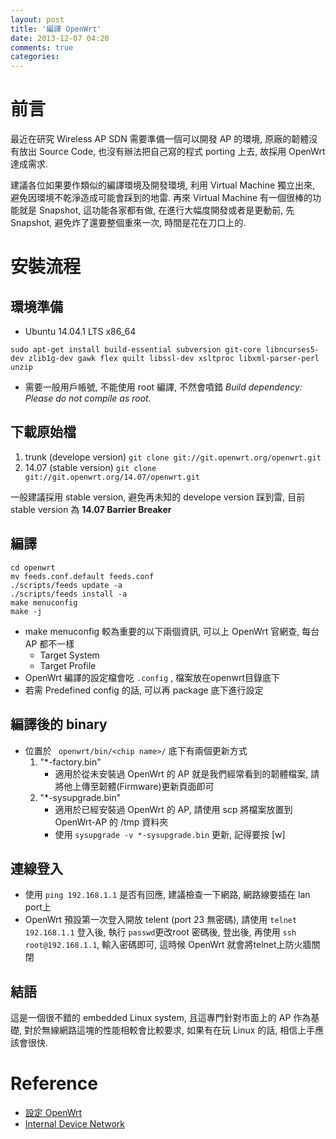 ```yaml
---
layout: post
title: '編譯 OpenWrt'
date: 2013-12-07 04:20
comments: true
categories: 
---
```

# 前言
最近在研究 Wireless AP SDN 需要準備一個可以開發 AP 的環境, 原廠的韌體沒有放出 Source Code, 也沒有辦法把自己寫的程式 porting 上去, 故採用 OpenWrt 達成需求. 

建議各位如果要作類似的編譯環境及開發環境, 利用 Virtual Machine 獨立出來, 避免因環境不乾淨造成可能會踩到的地雷. 再來 Virtual Machine 有一個很棒的功能就是 Snapshot, 這功能各家都有做, 在進行大幅度開發或者是更動前, 先 Snapshot, 避免炸了還要整個重來一次, 時間是花在刀口上的.

# 安裝流程
## 環境準備
- Ubuntu 14.04.1 LTS x86_64
```
sudo apt-get install build-essential subversion git-core libncurses5-dev zlib1g-dev gawk flex quilt libssl-dev xsltproc libxml-parser-perl unzip
```
- 需要一般用戶帳號, 不能使用 root 編譯, 不然會噴錯 *Build dependency: Please do not compile as root.*


## 下載原始檔
1. trunk (develope version) ```git clone git://git.openwrt.org/openwrt.git```
2. 14.07 (stable version) ```git clone git://git.openwrt.org/14.07/openwrt.git```

一般建議採用 stable version, 避免再未知的 develope version 踩到雷, 目前 stable version 為 **14.07 Barrier Breaker**

## 編譯
```
cd openwrt
mv feeds.conf.default feeds.conf
./scripts/feeds update -a
./scripts/feeds install -a
make menuconfig
make -j 
```
- make menuconfig 較為重要的以下兩個資訊, 可以上 OpenWrt 官網查, 每台 AP 都不一樣
  - Target System 
  - Target Profile 
- OpenWrt 編譯的設定檔會吃 ```.config``` , 檔案放在openwrt目錄底下
- 若需 Predefined config 的話, 可以再 package 底下進行設定

## 編譯後的 binary 
- 位置於 ``` openwrt/bin/<chip name>/``` 底下有兩個更新方式
  1. "*-factory.bin"
		* 適用於從未安裝過 OpenWrt 的 AP 就是我們經常看到的韌體檔案, 請將他上傳至韌體(Firmware)更新頁面即可
  2. "*-sysupgrade.bin"
		* 適用於已經安裝過 OpenWrt 的 AP, 請使用 scp 將檔案放置到 OpenWrt-AP 的 /tmp 資料夾
		* 使用 ```sysupgrade -v *-sysupgrade.bin``` 更新, 記得要按 [w]
    
## 連線登入
- 使用 ```ping 192.168.1.1``` 是否有回應, 建議檢查一下網路, 網路線要插在 lan port上
- OpenWrt 預設第一次登入開放 telent (port 23 無密碼), 請使用 ```telnet 192.168.1.1``` 登入後, 執行 ```passwd```更改root 密碼後, 登出後, 再使用 ```ssh root@192.168.1.1```, 輸入密碼即可, 這時候 OpenWrt 就會將telnet上防火牆關閉  

## 結語
這是一個很不錯的 embedded Linux system, 且這專門針對市面上的 AP 作為基礎, 對於無線網路這塊的性能相較會比較要求, 如果有在玩 Linux 的話, 相信上手應該會很快.

# Reference
  - [設定 OpenWrt](http://roan.logdown.com/posts/191761-set-the-openwrt)
  - [Internal Device Network](http://www.dd-wrt.com/wiki/index.php/Internal_device_network)
 



